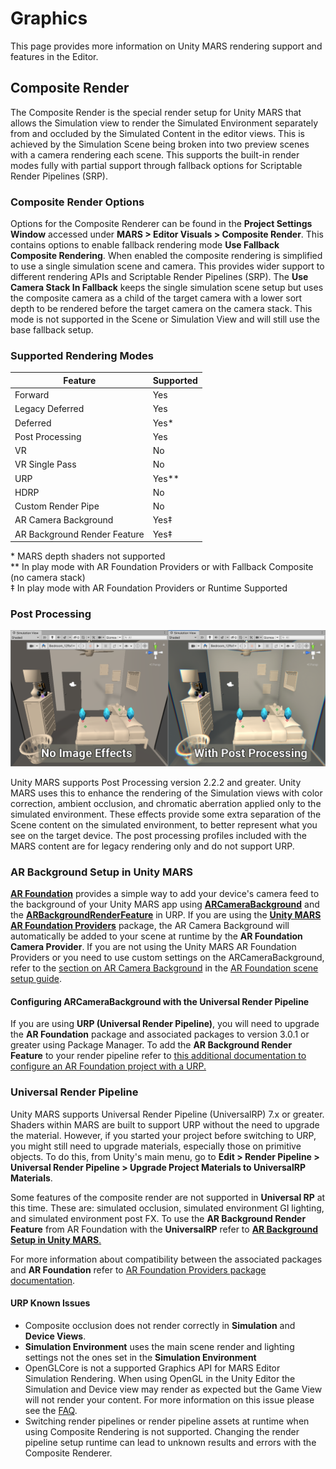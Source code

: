 # Graphics

This page provides more information on Unity MARS rendering support and features in the Editor.

## Composite Render

The Composite Render is the special render setup for Unity MARS that allows the Simulation view to render the Simulated Environment separately from and occluded by the Simulated Content in the editor views. This is achieved by the Simulation Scene being broken into two preview scenes with a camera rendering each scene. This supports the built-in render modes fully with partial support through fallback options for Scriptable Render Pipelines (SRP).

### Composite Render Options

Options for the Composite Renderer can be found in the **Project Settings Window** accessed under **MARS &gt; Editor Visuals &gt; Composite Render**. This contains options to enable fallback rendering mode **Use Fallback Composite Rendering**. When enabled the composite rendering is simplified to use a single simulation scene and camera. This provides wider support to different rendering APIs and Scriptable Render Pipelines (SRP). The **Use Camera Stack In Fallback** keeps the single simulation scene setup but uses the composite camera as a child of the target camera with a lower sort depth to be rendered before the target camera on the camera stack. This mode is not supported in the Scene or Simulation View and will still use the base fallback setup.

### Supported Rendering Modes

| Feature | Supported |
| ----------- | ----------- |
| Forward | Yes|
| Legacy Deferred | Yes |
| Deferred | Yes* |
| Post Processing | Yes |
| VR | No |
| VR Single Pass | No |
| URP | Yes** |
| HDRP | No |
| Custom Render Pipe | No |
| AR Camera Background | Yes‡ |
| AR Background Render Feature | Yes‡ |
\* MARS depth shaders not supported\
** In play mode with AR Foundation Providers or with Fallback Composite (no camera stack)\
‡ In play mode with AR Foundation Providers or Runtime Supported

### Post Processing

![Post Processing](images/Graphics/PostProcessing.png)

Unity MARS supports Post Processing version 2.2.2 and greater. Unity MARS uses this to enhance the rendering of the Simulation views with color correction, ambient occlusion, and chromatic aberration applied only to the simulated environment. These effects provide some extra separation of the Scene content on the simulated environment, to better represent what you see on the target device. The post processing profiles included with the MARS content are for legacy rendering only and do not support URP.

### AR Background Setup in Unity MARS

[**AR Foundation**](https://docs.unity3d.com/Packages/com.unity.xr.arfoundation@latest/index.html) provides a simple way to add your device's camera feed to the background of your Unity MARS app using [**ARCameraBackground**](https://docs.unity3d.com/Packages/com.unity.xr.arfoundation@latest/index.html?subfolder=/api/UnityEngine.XR.ARFoundation.ARCameraBackground.html) and the [**ARBackgroundRenderFeature**](https://docs.unity3d.com/Packages/com.unity.xr.arfoundation@latest/index.html?subfolder=/api/UnityEngine.XR.ARFoundation.ARBackgroundRendererFeature.html) in URP. If you are using the [**Unity MARS AR Foundation Providers**](https://docs.unity3d.com/Packages/com.unity.mars-ar-foundation-providers@latest/index.html) package, the AR Camera Background will automatically be added to your scene at runtime by the **AR Foundation Camera Provider**. If you are not using the Unity MARS AR Foundation Providers or you need to use custom settings on the ARCameraBackground, refer to the [section on AR Camera Background](https://docs.unity3d.com/Packages/com.unity.xr.arfoundation@latest/index.html?subfolder=/manual/index.html%23ar-camera-background) in the [AR Foundation scene setup guide](https://docs.unity3d.com/Packages/com.unity.xr.arfoundation@latest/index.html?subfolder=/manual/index.html%23scene-setup).

#### Configuring ARCameraBackground with the Universal Render Pipeline
If you are using **URP (Universal Render Pipeline)**, you will need to upgrade the **AR Foundation** package and associated packages to version 3.0.1 or greater using Package Manager. To add the **AR Background Render Feature** to your render pipeline refer to [this additional documentation to configure an AR Foundation project with a URP.](https://docs.unity3d.com/Packages/com.unity.xr.arfoundation@latest/index.html?subfolder=/manual/ar-camera-background-with-scriptable-render-pipeline.html)

### Universal Render Pipeline

Unity MARS supports Universal Render Pipeline (UniversalRP) 7.x or greater. Shaders within MARS are built to support URP without the need to upgrade the material. However, if you started your project before switching to URP, you might still need to upgrade materials, especially those on primitive objects. To do this, from Unity's main menu, go to **Edit &gt; Render Pipeline &gt; Universal Render Pipeline &gt; Upgrade Project Materials to UniversalRP Materials**.

Some features of the composite render are not supported in **Universal RP** at this time. These are: simulated occlusion, simulated environment GI lighting, and simulated environment post FX. To use the **AR Background Render Feature** from AR Foundation with the **UniversalRP** refer to [**AR Background Setup in Unity MARS**.](Graphics.md#ar-background-setup-in-unity-mars)

For more information about compatibility between the associated packages and **AR Foundation** refer to [AR Foundation Providers package documentation](https://docs.unity3d.com/Packages/com.unity.mars-ar-foundation-providers@1.0/manual/index.html).

#### URP Known Issues

- Composite occlusion does not render correctly in **Simulation** and **Device Views**.
- **Simulation Environment** uses the main scene render and lighting settings not the ones set in the **Simulation Environment**
- OpenGLCore is not a supported Graphics API for MARS Editor Simulation Rendering. When using OpenGL in the Unity Editor the Simulation and Device view may render as expected but the Game View will not render your content. For more information on this issue please see the [FAQ](FAQ.md#my-simulated-content-is-displaying-in-the-simulation-and-device-view-but-not-rendering-in-the-game-window-what-happened).
- Switching render pipelines or render pipeline assets at runtime when using Composite Rendering is not supported. Changing the render pipeline setup runtime can lead to unknown results and errors with the Composite Renderer. 

